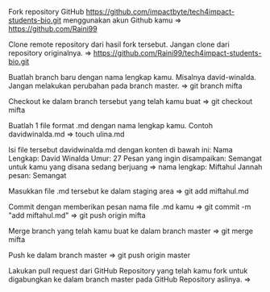 Fork repository GitHub https://github.com/impactbyte/tech4impact-students-bio.git menggunakan akun Github kamu => https://github.com/Raini99

Clone remote repository dari hasil fork tersebut. Jangan clone dari repository originalnya. => https://github.com/Raini99/tech4impact-students-bio.git

Buatlah branch baru dengan nama lengkap kamu. Misalnya david-winalda. Jangan melakukan perubahan pada branch master. => git branch mifta

Checkout ke dalam branch tersebut yang telah kamu buat => git checkout mifta

Buatlah 1 file format .md dengan nama lengkap kamu. Contoh davidwinalda.md => touch ulina.md

Isi file tersebut davidwinalda.md dengan konten di bawah ini: Nama Lengkap: David Winalda Umur: 27 Pesan yang ingin disampaikan: Semangat untuk kamu yang disana sedang berjuang => nama lengkap: Miftahul Jannah pesan: Semangat

Masukkan file .md tersebut ke dalam staging area => git add miftahul.md

Commit dengan memberikan pesan nama file .md kamu => git commit -m "add miftahul.md" => git push origin mifta

Merge branch yang telah kamu buat ke dalam branch master => git merge mifta

Push ke dalam branch master => git push origin master

Lakukan pull request dari GitHub Repository yang telah kamu fork untuk digabungkan ke dalam branch master pada GitHub Repository aslinya. => 
